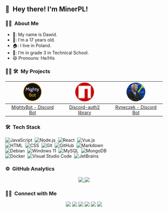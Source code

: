 ## 👋 &nbsp;Hey there! I'm MinerPL!

### 👨‍💻 &nbsp;About Me
- 👨: My name is Dawid.
- 🔢: I'm a 17 years old.
- 🏠: I live in Poland.
- 🏫: I’m in grade 3 in Technical School.
- 😄  Pronouns: He/His

### 👨‍💻 🛠 &nbsp;My Projects
|           <a href="https://mightybot.xyz" target="_blank"><img src="./assests/MightyBot.png" width=60 alt="MightyBot"></a>            | <a href="https://npmjs.com/package/discord-auth2" target="_blank"><img style="border-radius: 50px;" src="./assests/npmjs.png" width=60 alt="Discord-auth2 library"></a> | <a href="https://github.com/MinerPL/Ryneczek" target="_blank"><img style="border-radius: 50px;" src="./assests/Ryneczek.png" width=60 alt="Ryneczek - Discord Bot"></a> |
|:-------------------------------------------------------------------------------------------------------------------------------------:|:-----------------------------------------------------------------------------------------------------------------------------------------------------------------------:|:-----------------------------------------------------------------------------------------------------------------------------------------------------------------------:|
|                              <a href="https://mightybot.xyz" target="_blank">MightyBot - Discord Bot</a>                              |                                       <a href="https://npmjs.com/package/discord-auth2" target="_blank">Discord-auth2 library</a>                                       |                                        <a href="https://github.com/MinerPL/Ryneczek" target="_blank">Ryneczek - Discord Bot</a>                                         |

### 🛠 &nbsp;Tech Stack

![JavaScript](https://img.shields.io/badge/-JavaScript-05122A?style=flat&logo=javascript)&nbsp;
![Node.js](https://img.shields.io/badge/-Node.js-05122A?style=flat&logo=node.js)&nbsp;
![React](https://img.shields.io/badge/-React-05122A?style=flat&logo=react)&nbsp;
![Vue.js](https://img.shields.io/badge/-Vue.js-05122A?style=flat&logo=vue.js)\
![HTML](https://img.shields.io/badge/-HTML-05122A?style=flat&logo=HTML5)&nbsp;
![CSS](https://img.shields.io/badge/-CSS-05122A?style=flat&logo=CSS3&logoColor=1572B6)&nbsp;
![Git](https://img.shields.io/badge/-Git-05122A?style=flat&logo=git)&nbsp;
![GitHub](https://img.shields.io/badge/-GitHub-05122A?style=flat&logo=github)&nbsp;
![Markdown](https://img.shields.io/badge/-Markdown-05122A?style=flat&logo=markdown)\
![Debian](https://img.shields.io/badge/-Debian-05122A?style=flat&logo=debian)&nbsp;
![Windows 11](https://img.shields.io/badge/-Windows-05122A?style=flat&logo=windows)&nbsp;
![MySQL](https://img.shields.io/badge/-MySQL-05122A?style=flat&logo=mysql)&nbsp;
![MongoDB](https://img.shields.io/badge/-MongoDB-05122A?style=flat&logo=mongodb)\
![Docker](https://img.shields.io/badge/-Docker-05122A?style=flat&logo=docker)&nbsp;
![Visual Studio Code](https://img.shields.io/badge/-Visual%20Studio%20Code-05122A?style=flat&logo=visual-studio-code&logoColor=007ACC)&nbsp;
![JetBrains](https://img.shields.io/badge/-JetBrains-05122A?style=flat&logo=jetbrains&logoColor=007ACC)&nbsp;

### ⚙️ &nbsp;GitHub Analytics

<p align="center">
<a href="https://github.com/MinerPL">
  <img height="180em" src="https://github-readme-stats-eight-theta.vercel.app/api?username=MinerPL&show_icons=true&theme=algolia&include_all_commits=true&count_private=true"/>
  <img height="150em" src="https://github-readme-stats-eight-theta.vercel.app/api/top-langs/?username=MinerPL&layout=compact&langs_count=8&theme=algolia"/>
</a>
</p>

### 🤝🏻 &nbsp;Connect with Me

<p align="center">
<a href="https://minerpl.xyz"><img src="https://img.shields.io/badge/-minerpl.xyz-3423A6?style=flat&logo=Google-Chrome&logoColor=white"/></a>
<a href="mailto:contact@minerpl.xyz"><img src="https://img.shields.io/badge/-contact@minerpl.xyz-D14836?style=flat&logo=Gmail&logoColor=white"/></a>
<a href="https://instagram.com/xMinerPLx"><img src="https://img.shields.io/badge/-@xMinerPLx-E4405F?style=flat&logo=Instagram&logoColor=white"/></a>
<a href="https://discord.com/users/791077984395591720"><img src="https://img.shields.io/badge/-KSG__MinerPL%232233-5865F2?style=flat&logo=Discord&logoColor=white"/></a>
<a href="https://t.me/minerpl"><img src="https://img.shields.io/badge/-@MinerPL-0088CC?style=flat&logo=telegram&logoColor=white"/></a>
<a href="https://twitter.com/pl_miner"><img src="https://img.shields.io/badge/-@pl__miner-1DA1F2?style=flat&logo=twitter&logoColor=white"/></a>

</p>
